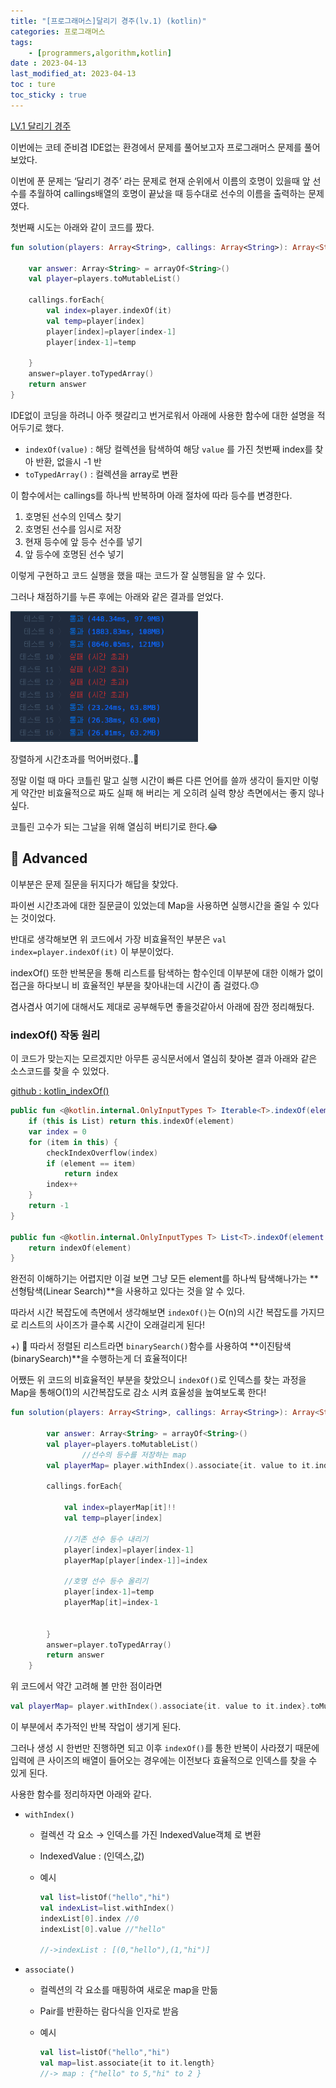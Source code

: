 ```yaml
---
title: "[프로그래머스]달리기 경주(lv.1) (kotlin)"
categories: 프로그래머스
tags:
    - [programmers,algorithm,kotlin]
date : 2023-04-13
last_modified_at: 2023-04-13
toc : ture
toc_sticky : true
---
```


[LV.1 달리기 경주](https://school.programmers.co.kr/learn/courses/30/lessons/178871)

이번에는 코테 준비겸 IDE없는 환경에서 문제를 풀어보고자 프로그래머스 문제를 풀어보았다.

이번에 푼 문제는 ‘달리기 경주’ 라는 문제로 현재 순위에서 이름의 호명이 있을때 앞 선수를 추월하여 callings배열의 호명이 끝났을 때 등수대로 선수의 이름을 출력하는 문제였다.

첫번째 시도는 아래와 같이 코드를 짰다. 

```kotlin
fun solution(players: Array<String>, callings: Array<String>): Array<String> {
    
    var answer: Array<String> = arrayOf<String>()
    val player=players.toMutableList()
    
    callings.forEach{
        val index=player.indexOf(it)
        val temp=player[index]
        player[index]=player[index-1]
        player[index-1]=temp
        
    }
    answer=player.toTypedArray()
    return answer
}
```

IDE없이 코딩을 하려니 아주 헷갈리고 번거로워서 아래에 사용한 함수에 대한 설명을 적어두기로 했다.

- `indexOf(value)` : 해당 컬렉션을 탐색하여 해당 `value` 를 가진 첫번째 index를 찾아 반환, 없을시 -1 반
- `toTypedArray()` : 컬렉션을 array로 변환

이 함수에서는 callings를 하나씩 반복하며 아래 절차에 따라 등수를 변경한다.

1. 호명된 선수의 인덱스 찾기
2. 호명된 선수를 임시로 저장
3. 현재 등수에 앞 등수 선수를 넣기
4. 앞 등수에 호명된 선수 넣기

이렇게 구현하고 코드 실행을 했을 때는 코드가 잘 실행됨을 알 수 있다.

그러나 채점하기를 누른 후에는 아래와 같은 결과를 얻었다.

<img src="/assets/image/programmers/230413_programmers_running_race/result.png" width=300px>

장렬하게 시간초과를 먹어버렸다..🥲

정말 이럴 때 마다 코틀린 말고 실행 시간이 빠른 다른 언어를 쓸까 생각이 들지만 이렇게 약간만 비효율적으로 짜도 실패 해 버리는 게 오히려 실력 향상 측면에서는 좋지 않나 싶다.

코틀린 고수가 되는 그날을 위해 열심히 버티기로 한다.😂

## 🚀 Advanced

이부분은 문제 질문을 뒤지다가 해답을 찾았다. 

파이썬 시간초과에 대한 질문글이 있었는데 Map을 사용하면 실행시간을 줄일 수 있다는 것이었다.

반대로 생각해보면 위 코드에서 가장 비효율적인 부분은  `val index=player.indexOf(it)` 이 부분이었다.

indexOf() 또한 반복문을 통해 리스트를 탐색하는 함수인데 이부분에 대한 이해가 없이 접근을 하다보니 비 효율적인 부분을 찾아내는데 시간이 좀 걸렸다.😓 

겸사겸사 여기에 대해서도 제대로 공부해두면 좋을것같아서 아래에 잠깐 정리해뒀다.

### indexOf() 작동 원리

이 코드가 맞는지는 모르겠지만 아무튼 공식문서에서 열심히 찾아본 결과 아래와 같은 소스코드를 찾을 수 있었다.

[github : kotlin_indexOf()](https://github.com/JetBrains/kotlin/blob/30788566012c571aa1d3590912468d1ebe59983d/libraries/stdlib/common/src/generated/_Collections.kt#L312)

```kotlin
public fun <@kotlin.internal.OnlyInputTypes T> Iterable<T>.indexOf(element: T): Int {
    if (this is List) return this.indexOf(element)
    var index = 0
    for (item in this) {
        checkIndexOverflow(index)
        if (element == item)
            return index
        index++
    }
    return -1
}

public fun <@kotlin.internal.OnlyInputTypes T> List<T>.indexOf(element: T): Int {
    return indexOf(element)
}
```

완전히 이해하기는 어렵지만 이걸 보면 그냥 모든 element를 하나씩 탐색해나가는 **선형탐색(Linear Search)**을 사용하고 있다는 것을 알 수 있다.

따라서 시간 복잡도에 측면에서 생각해보면 `indexOf()`는 O(n)의 시간 복잡도를 가지므로 리스트의 사이즈가 클수록 시간이 오래걸리게 된다! 

+) 🧐 따라서 정렬된 리스트라면 `binarySearch()`함수를 사용하여 **이진탐색(binarySearch)**을 수행하는게 더 효율적이다!

어쨌든 위 코드의 비효율적인 부분을 찾았으니 `indexOf()`로 인덱스를 찾는 과정을 Map을 통해O(1)의 시간복잡도로 감소 시켜 효율성을 높여보도록 한다!

```kotlin
fun solution(players: Array<String>, callings: Array<String>): Array<String> {
        
        var answer: Array<String> = arrayOf<String>()
        val player=players.toMutableList()
				//선수의 등수를 저장하는 map
        val playerMap= player.withIndex().associate{it. value to it.index}.toMutableMap()
        
        callings.forEach{

            val index=playerMap[it]!!
            val temp=player[index]

            //기존 선수 등수 내리기
            player[index]=player[index-1]
            playerMap[player[index-1]]=index
            
            //호명 선수 등수 올리기
            player[index-1]=temp
            playerMap[it]=index-1
            
            
        }
        answer=player.toTypedArray()
        return answer
    }
```

위 코드에서 약간 고려해 볼 만한 점이라면 

```kotlin
val playerMap= player.withIndex().associate{it. value to it.index}.toMutableMap()
```

이 부분에서 추가적인 반복 작업이 생기게 된다.

그러나 생성 시 한번만 진행하면 되고 이후 `indexOf()`를 통한 반복이 사라졌기 때문에 입력에 큰 사이즈의 배열이 들어오는 경우에는 이전보다 효율적으로 인덱스를 찾을 수 있게 된다.

사용한 함수를 정리하자면 아래와 같다.

- `withIndex()`
    - 컬렉션 각 요소 → 인덱스를 가진 IndexedValue객체 로 변환
    - IndexedValue : (인덱스,값)
    - 예시
        
        ```kotlin
        val list=listOf("hello","hi")
        val indexList=list.withIndex()
        indexList[0].index //0
        indexList[0].value //"hello"
        
        //->indexList : [(0,"hello"),(1,"hi")]
        ```
        
- `associate()`
    - 컬렉션의 각 요소를 매핑하여 새로운 map을 만듦
    - Pair를 반환하는 람다식을 인자로 받음
    - 예시
        
        ```kotlin
        val list=listOf("hello","hi")
        val map=list.associate{it to it.length}
        //-> map : {"hello" to 5,"hi" to 2 }
        ```